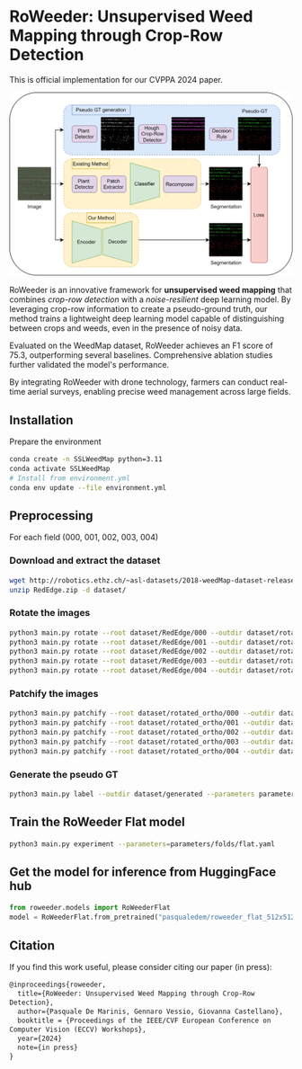 # RoWeeder: Unsupervised Weed Mapping through Crop-Row Detection

This is official implementation for our CVPPA 2024 paper.

![RoWeeder method](res/method.svg)

RoWeeder is an innovative framework for **unsupervised weed mapping** that combines *crop-row detection* with a *noise-resilient* deep learning model. By leveraging crop-row information to create a pseudo-ground truth, our method trains a lightweight deep learning model capable of distinguishing between crops and weeds, even in the presence of noisy data. 

Evaluated on the WeedMap dataset, RoWeeder achieves an F1 score of 75.3, outperforming several baselines. Comprehensive ablation studies further validated the model's performance. 

By integrating RoWeeder with drone technology, farmers can conduct real-time aerial surveys, enabling precise weed management across large fields.

## Installation

Prepare the environment

```bash
conda create -n SSLWeedMap python=3.11
conda activate SSLWeedMap
# Install from environment.yml
conda env update --file environment.yml
```

## Preprocessing

For each field (000, 001, 002, 003, 004)

### Download and extract the dataset

```bash
wget http://robotics.ethz.ch/~asl-datasets/2018-weedMap-dataset-release/Orthomosaic/RedEdge.zip -d dataset/
unzip RedEdge.zip -d dataset/
```

### Rotate the images

```bash
python3 main.py rotate --root dataset/RedEdge/000 --outdir dataset/rotated_ortho/000 --angle -46 &
python3 main.py rotate --root dataset/RedEdge/001 --outdir dataset/rotated_ortho/001 --angle -48 &
python3 main.py rotate --root dataset/RedEdge/002 --outdir dataset/rotated_ortho/002 --angle -48 &
python3 main.py rotate --root dataset/RedEdge/003 --outdir dataset/rotated_ortho/003 --angle -48 &
python3 main.py rotate --root dataset/RedEdge/004 --outdir dataset/rotated_ortho/004 --angle -48
```

### Patchify the images
```bash
python3 main.py patchify --root dataset/rotated_ortho/000 --outdir dataset/patches/512/000 --patch_size 512 &
python3 main.py patchify --root dataset/rotated_ortho/001 --outdir dataset/patches/512/001 --patch_size 512 &
python3 main.py patchify --root dataset/rotated_ortho/002 --outdir dataset/patches/512/002 --patch_size 512 &
python3 main.py patchify --root dataset/rotated_ortho/003 --outdir dataset/patches/512/003 --patch_size 512 &
python3 main.py patchify --root dataset/rotated_ortho/004 --outdir dataset/patches/512/004 --patch_size 512
```


### Generate the pseudo GT
    
```bash
python3 main.py label --outdir dataset/generated --parameters parameters/row_detect/69023956.yaml
```

## Train the RoWeeder Flat model
    
```bash
python3 main.py experiment --parameters=parameters/folds/flat.yaml
```

## Get the model for inference from HuggingFace hub

```python
from roweeder.models import RoWeederFlat
model = RoWeederFlat.from_pretrained("pasqualedem/roweeder_flat_512x512")
```

## Citation

If you find this work useful, please consider citing our paper (in press):

```
@inproceedings{roweeder,
  title={RoWeeder: Unsupervised Weed Mapping through Crop-Row Detection},
  author={Pasquale De Marinis, Gennaro Vessio, Giovanna Castellano},
  booktitle = {Proceedings of the IEEE/CVF European Conference on Computer Vision (ECCV) Workshops},
  year={2024}
  note={in press}
}
```
